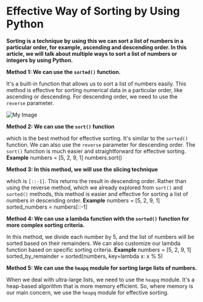 # Effective Way of Sorting by Using Python

**Sorting is a technique by using this we can sort a list of numbers in a particular order, for example, ascending and descending order. In this article, we will talk about multiple ways to sort a list of numbers or integers by using Python.**



**Method 1: We can use the `sorted()` function.**

It's a built-in function that allows us to sort a list of numbers easily. This method is effective for sorting numerical data in a particular order, like ascending or descending. For descending order, we need to use the `reverse` parameter.

![My Image](https://drive.google.com/file/d/1q7oN3ZCSio1Sj86dWIhZU3KN7v1gi0gs/view?usp=drivesdk)

**Method 2: We can use the `sort()` function**

which is the best method for effective sorting. It's similar to the `sorted()` function. We can also use the `reverse` parameter for descending order. The `sort()` function is much easier and straightforward for effective sorting.
**Example**
numbers = [5, 2, 9, 1]
numbers.sort()



**Method 3: In this method, we will use the slicing technique**

which is `[::-1]`. This returns the result in descending order. Rather than using the reverse method, which we already explored from `sort()` and `sorted()` methods, this method is easier and effective for sorting a list of numbers in descending order.
**Example**
numbers = [5, 2, 9, 1]
sorted_numbers = numbers[::-1]


**Method 4: We can use a lambda function with the `sorted()` function for more complex sorting criteria.** 

In this method, we divide each number by 5, and the list of numbers will be sorted based on their remainders. We can also customize our lambda function based on specific sorting criteria.
**Example**
numbers = [5, 2, 9, 1]
sorted_by_remainder = sorted(numbers, key=lambda x: x % 5)


**Method 5: We can use the `heapq` module for sorting large lists of numbers.**

When we deal with ultra-large lists, we need to use the `heapq` module. It's a heap-based algorithm that is more memory efficient. So, where memory is our main concern, we use the `heapq` module for effective sorting.
